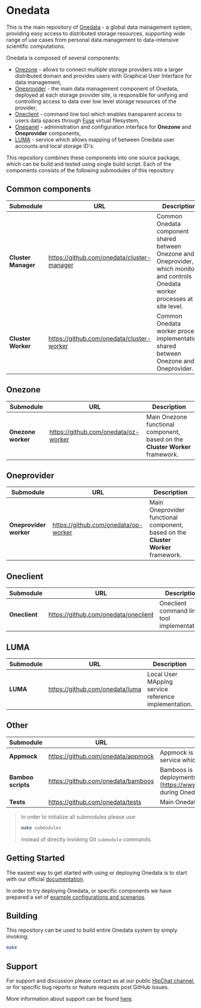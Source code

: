 # Onedata

This is the main repository of [Onedata](http://onedata.org) - a global data management system, providing easy access to distributed storage resources, supporting wide range of use cases from personal data management to data-intensive scientific computations.

Onedata is composed of several components:

  * [Onezone](https://onedata.org/docs/doc/administering_onedata/onezone_overview.html) - allows to connect multiple storage providers into a larger distributed domain and provides users with Graphical User Interface for data management,
  * [Oneprovider](https://onedata.org/docs/doc/administering_onedata/provider_overview.html) - the main data management component of Onedata, deployed at each storage provider site, is responsible for unifying and controlling access to data over low level storage resources of the provider,
  * [Oneclient](https://onedata.org/docs/doc/using_onedata/oneclient.html) - command line tool which enables transparent access to users data spaces through [Fuse](https://github.com/libfuse/libfuse) virtual filesystem,
  * [Onepanel](https://onedata.org/docs/doc/administering_onedata/onepanel_overview.html) - administration and configuration interface for **Onezone** and **Oneprovider** components,
  * [LUMA](https://onedata.org/docs/doc/administering_onedata/luma.html) - service which allows mapping of between Onedata user accounts and local storage ID's.

This repository combines these components into one source package, which can be build and tested using single build script. Each of the components consists of the following submodules of this repository

## Common components

| Submodule | URL      | Description |
|----------------------|---------------------|-------------------------|
| **Cluster Manager** | https://github.com/onedata/cluster-manager | Common Onedata component shared between Onezone and Oneprovider, which monitors and controls Onedata worker processes at site level. |
| **Cluster Worker** | https://github.com/onedata/cluster-worker | Common Onedata worker process implementation, shared between Onezone and Oneprovider. |

## Onezone

| Submodule | URL      | Description |
|-----------|----------|--------------|
| **Onezone worker** | https://github.com/onedata/oz-worker | Main Onezone functional component, based on the **Cluster Worker** framework. |

## Oneprovider

| Submodule | URL      | Description |
|-----------|----------|--------------|
| **Oneprovider worker** | https://github.com/onedata/op-worker | Main Oneprovider functional component, based on the **Cluster Worker** framework. |

## Oneclient

| Submodule | URL      | Description |
|-----------|----------|--------------|
| **Oneclient** | https://github.com/onedata/oneclient | Oneclient command line tool implementation. |

## LUMA

| Submodule | URL      | Description |
|-----------|----------|--------------|
| **LUMA** | https://github.com/onedata/luma | Local User MApping service reference implementation. |

## Other

| Submodule | URL      | Description |
|-----------|----------|--------------|
| **Appmock** | https://github.com/onedata/appmock |  Appmock is used during testing to mock any service which exposes REST API. |
| **Bamboo scripts** | https://github.com/onedata/bamboos | Bamboos is used for automating test deployments in (bamboo)[https://www.atlassian.com/software/bamboo] during Onedata integration tests. |
| **Tests** | https://github.com/onedata/tests | Main Onedata tests repository |

>In order to initialize all submodules please use:
>```bash
>make submodules
>```
>instead of directly invoking Git `submodule` commands.

## Getting Started

The easiest way to get started with using or deploying Onedata is to start with our official [documentation](https://onedata.org/docs/index.html).

In order to try deploying Onedata, or specific components we have prepared a set of [example configurations and scenarios](https://github.com/onedata/getting-started).

## Building

This repository can be used to build entire Onedata system by simply invoking:

```bash
make
```

## Support

For support and discussion please contact as at our public [HipChat channel](https://www.hipchat.com/g3ST0Aaci), or for specific bug reports or feature requests post GitHub issues.

More information about support can be found [here](https://onedata.org/support).


